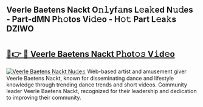 ## Veerle Baetens Nackt O𝚗𝚕yf𝚊ns L𝚎a𝚔ed N𝚞𝚍es - Part-dMN P𝚑𝚘tos Vi𝚍𝚎o - H𝚘𝚝 Part L𝚎a𝚔s DZlWO

# <h2><a href="http://kf2w4c.oniu.top/?m=Veerle+Baetens+Nackt">🔗👉 🔴 Veerle Baetens Nackt P𝚑ot𝚘𝚜 V𝚒d𝚎o</a></h2>

[![Veerle Baetens Nackt Nu𝚍e𝚜](https://i.imgur.com/0qMVB7G.gif)](http://kf2w4c.oniu.top/?m=Veerle+Baetens+Nackt)
Web-based artist and amusement giver Veerle Baetens Nackt, known for disseminating dance and lifestyle knowledge through trending dance trends and short videos. Community leader Veerle Baetens Nackt, recognized for their leadership and dedication to improving their community.  
